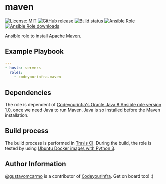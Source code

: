 # maven

[![License: MIT](https://img.shields.io/badge/License-MIT-yellow.svg)](https://opensource.org/licenses/MIT) [![GitHub release](https://img.shields.io/github/release/codeyourinfra/maven.svg)](https://github.com/codeyourinfra/maven/releases/latest) [![Build status](https://travis-ci.org/codeyourinfra/maven.svg?branch=master)](https://travis-ci.org/codeyourinfra/maven) [![Ansible Role](https://img.shields.io/ansible/role/29234.svg)](https://galaxy.ansible.com/codeyourinfra/maven) [![Ansible Role downloads](https://img.shields.io/ansible/role/d/29234.svg)](https://galaxy.ansible.com/codeyourinfra/maven)

Ansible role to install [Apache Maven](https://maven.apache.org).

## Example Playbook

```yml
---
- hosts: servers
  roles:
    - codeyourinfra.maven
```

## Dependencies

The role is dependent of [Codeyourinfra's Oracle Java 8 Ansible role version 1.0](https://github.com/codeyourinfra/oracle_java8/tree/v1.0), once we need Java to run Maven. Java is so installed before the Maven installation.

## Build process

The build process is performed in [Travis CI](https://travis-ci.org/codeyourinfra/maven). During the build, the role is tested by using [Ubuntu Docker images with Python 3](https://hub.docker.com/r/codeyourinfra/python3).

## Author Information

[@gustavomcarmo](https://github.com/gustavomcarmo) is a contributor of [Codeyourinfra](https://github.com/codeyourinfra). Get on board too! :)
